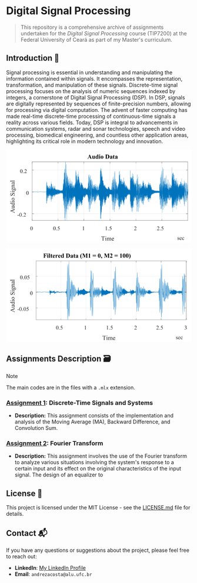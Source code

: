 # Digital Signal Processing

> This repository is a comprehensive archive of assignments undertaken for the *Digital Signal Processing* course (TIP7200) at the Federal University of Ceará as part of my Master's curriculum.

## Introduction 📖

Signal processing is essential in understanding and manipulating the information contained within signals. It encompasses the representation, transformation, and manipulation of these signals. Discrete-time signal processing focuses on the analysis of numeric sequences indexed by integers, a cornerstone of Digital Signal Processing (DSP). In DSP, signals are digitally represented by sequences of finite-precision numbers, allowing for processing via digital computation. The advent of faster computing has made real-time discrete-time processing of continuous-time signals a reality across various fields. Today, DSP is integral to advancements in communication systems, radar and sonar technologies, speech and video processing, biomedical engineering, and countless other application areas, highlighting its critical role in modern technology and innovation.

![Streamflow time series](Figures/figure_0.png)

![Streamflow time series](Figures/figure_1.png)

## Assignments Description 🗃️

> [!NOTE]
> The main codes are in the files with a `.mlx` extension.

### [Assignment 1](ProblemSet1): Discrete-Time Signals and Systems
- **Description:** This assignment consists of the implementation and analysis of the Moving Average (MA), Backward Difference, and Convolution Sum.

### [Assignment 2](ProblemSet2): Fourier Transform
- **Description:** This assignment involves the use of the Fourier transform to analyze various situations involving the system's response to a certain input and its effect on the original characteristics of the input signal. The design of an equalizer to

## License 📄

This project is licensed under the MIT License - see the [LICENSE.md](LICENSE.md) file for details.

## Contact 📬

If you have any questions or suggestions about the project, please feel free to reach out:

- **LinkedIn**: [My LinkedIn Profile](https://www.linkedin.com/in/andreza-nascimento-ce/)
- **Email**: `andrezacosta@alu.ufc.br`
